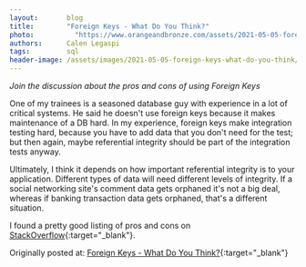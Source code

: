 ```yaml
---
layout:       blog
title:        "Foreign Keys - What Do You Think?"
photo:		    "https://www.orangeandbronze.com/assets/2021-05-05-foreign-keys-what-do-you-think/FBimage-ForeignKeys-What-DoYouThink.png"
authors:      Calen Legaspi
tags:         sql
header-image: /assets/images/2021-05-05-foreign-keys-what-do-you-think/ForeignKeysWhatDoYouThink.png
---
```


*Join the discussion about the pros and cons of using Foreign Keys*

One of my trainees is a seasoned database guy with experience in a lot of critical systems. He said he doesn't use foreign keys because it makes maintenance of a DB hard. In my experience, foreign keys make integration testing hard, because you have to add data that you don't need for the test; but then again, maybe referential integrity should be part of the integration tests anyway.

Ultimately, I think it depends on how important referential integrity is to your application. Different types of data will need different levels of integrity. If a social networking site's comment data gets orphaned it's not a big deal, whereas if banking transaction data gets orphaned, that's a different situation.

I found a pretty good listing of pros and cons on [StackOverflow](http://stackoverflow.com/a/83393){:target="_blank"}.

Originally posted at: [Foreign Keys - What Do You Think?](http://calenlegaspi.blogspot.com/2014/09/foreign-keys-what-do-you-think.html){:target="_blank"}
